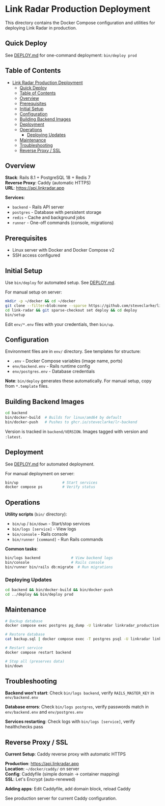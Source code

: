 # Link Radar Production Deployment

This directory contains the Docker Compose configuration and utilities for deploying Link Radar in production.

## Quick Deploy

See [DEPLOY.md](./DEPLOY.md) for one-command deployment: `bin/deploy prod`

## Table of Contents

- [Link Radar Production Deployment](#link-radar-production-deployment)
  - [Quick Deploy](#quick-deploy)
  - [Table of Contents](#table-of-contents)
  - [Overview](#overview)
  - [Prerequisites](#prerequisites)
  - [Initial Setup](#initial-setup)
  - [Configuration](#configuration)
  - [Building Backend Images](#building-backend-images)
  - [Deployment](#deployment)
  - [Operations](#operations)
    - [Deploying Updates](#deploying-updates)
  - [Maintenance](#maintenance)
  - [Troubleshooting](#troubleshooting)
  - [Reverse Proxy / SSL](#reverse-proxy--ssl)

## Overview

**Stack**: Rails 8.1 + PostgreSQL 18 + Redis 7  
**Reverse Proxy**: Caddy (automatic HTTPS)  
**URL**: https://api.linkradar.app

**Services**:
- `backend` - Rails API server
- `postgres` - Database with persistent storage
- `redis` - Cache and background jobs
- `runner` - One-off commands (console, migrations)

## Prerequisites

- Linux server with Docker and Docker Compose v2
- SSH access configured

## Initial Setup

Use `bin/deploy` for automated setup. See [DEPLOY.md](./DEPLOY.md).

For manual setup on server:

```bash
mkdir -p ~/docker && cd ~/docker
git clone --filter=blob:none --sparse https://github.com/steveclarke/link-radar.git
cd link-radar && git sparse-checkout set deploy && cd deploy
bin/setup
```

Edit `env/*.env` files with your credentials, then `bin/up`.

## Configuration

Environment files are in `env/` directory. See templates for structure:
- `.env` - Docker Compose variables (image name, ports)
- `env/backend.env` - Rails runtime config
- `env/postgres.env` - Database credentials

**Note**: `bin/deploy` generates these automatically. For manual setup, copy from `*.template` files.

## Building Backend Images

```bash
cd backend
bin/docker-build  # Builds for linux/amd64 by default
bin/docker-push   # Pushes to ghcr.io/steveclarke/lr-backend
```

Version is tracked in `backend/VERSION`. Images tagged with version and `:latest`.

## Deployment

See [DEPLOY.md](./DEPLOY.md) for automated deployment.

For manual deployment on server:
```bash
bin/up                    # Start services
docker compose ps         # Verify status
```

## Operations

**Utility scripts** (`bin/` directory):
- `bin/up` / `bin/down` - Start/stop services
- `bin/logs [service]` - View logs
- `bin/console` - Rails console
- `bin/runner [command]` - Run Rails commands

**Common tasks**:
```bash
bin/logs backend              # View backend logs
bin/console                   # Rails console
bin/runner bin/rails db:migrate  # Run migrations
```

### Deploying Updates

```bash
cd backend && bin/docker-build && bin/docker-push
cd ../deploy && bin/deploy prod
```

## Maintenance

```bash
# Backup database
docker compose exec postgres pg_dump -U linkradar linkradar_production > backup.sql

# Restore database
cat backup.sql | docker compose exec -T postgres psql -U linkradar linkradar_production

# Restart service
docker compose restart backend

# Stop all (preserves data)
bin/down
```

## Troubleshooting

**Backend won't start**: Check `bin/logs backend`, verify `RAILS_MASTER_KEY` in `env/backend.env`

**Database errors**: Check `bin/logs postgres`, verify passwords match in `env/backend.env` and `env/postgres.env`

**Services restarting**: Check logs with `bin/logs [service]`, verify healthchecks pass

## Reverse Proxy / SSL

**Current Setup**: Caddy reverse proxy with automatic HTTPS

**Production**: https://api.linkradar.app  
**Location**: `~/docker/caddy/` on server  
**Config**: Caddyfile (simple domain → container mapping)  
**SSL**: Let's Encrypt (auto-renewed)

**Adding apps**: Edit Caddyfile, add domain block, reload Caddy

See production server for current Caddy configuration.

